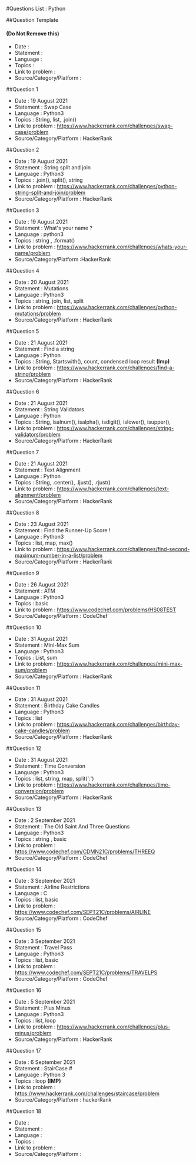 #Questions List : Python

##Question Template 
#### (Do Not Remove this)
- Date : 
- Statement : 
- Language :
- Topics :
- Link to problem :
- Source/Category/Platform :

##Question 1
- Date : 19 August 2021
- Statement : Swap Case 
- Language : Python3
- Topics : String, list, .join()
- Link to problem : https://www.hackerrank.com/challenges/swap-case/problem
- Source/Category/Platform : HackerRank

##Question 2
- Date : 19 August 2021
- Statement : String split and join
- Language : Python3
- Topics : .join(), split(), string
- Link to problem : https://www.hackerrank.com/challenges/python-string-split-and-join/problem
- Source/Category/Platform : HackerRank

##Question 3
- Date : 19 August 2021
- Statement : What's your name ?
- Language : python3
- Topics : string , .format()
- Link to problem : https://www.hackerrank.com/challenges/whats-your-name/problem
- Source/Category/Platform :HackerRank

##Question 4
- Date : 20 August 2021
- Statement : Mutations
- Language : Python3
- Topics : string, join, list, split
- Link to problem : https://www.hackerrank.com/challenges/python-mutations/problem
- Source/Category/Platform : HackerRank

##Question 5
- Date : 21 August 2021
- Statement : Find a string
- Language : Python
- Topics : String, Startswith(), count, condensed loop result **(Imp)**
- Link to problem : https://www.hackerrank.com/challenges/find-a-string/problem
- Source/Category/Platform : HackerRank

##Question 6
- Date : 21 August 2021
- Statement : String Validators
- Language : Python
- Topics : String, isalnum(), isalpha(), isdigit(), islower(), isupper(), 
- Link to problem : https://www.hackerrank.com/challenges/string-validators/problem
- Source/Category/Platform : HackerRank

##Question 7
- Date : 21 August 2021
- Statement : Text Alignment 
- Language : Python
- Topics : String, .center(), .ljust(), .rjust()
- Link to problem : https://www.hackerrank.com/challenges/text-alignment/problem
- Source/Category/Platform : HackerRank

##Question 8
- Date : 23 August 2021
- Statement : Find the Runner-Up Score !
- Language : Python3
- Topics : list, map, max()
- Link to problem : https://www.hackerrank.com/challenges/find-second-maximum-number-in-a-list/problem
- Source/Category/Platform : HackerRank

##Question 9
- Date : 26 August 2021
- Statement : ATM
- Language : Python3
- Topics : basic
- Link to problem : https://www.codechef.com/problems/HS08TEST
- Source/Category/Platform : CodeChef

##Question 10
- Date : 31 August 2021
- Statement : Mini-Max Sum
- Language : Python3
- Topics : List, sum
- Link to problem : https://www.hackerrank.com/challenges/mini-max-sum/problem
- Source/Category/Platform : HackerRank

##Question 11
- Date : 31 August 2021
- Statement : Birthday Cake Candles
- Language : Python3
- Topics : list
- Link to problem : https://www.hackerrank.com/challenges/birthday-cake-candles/problem
- Source/Category/Platform : HackerRank

##Question 12
- Date : 31 August 2021
- Statement : Time Conversion
- Language : Python3
- Topics : list, string, map, split(':')
- Link to problem : https://www.hackerrank.com/challenges/time-conversion/problem
- Source/Category/Platform : HackerRank

##Question 13
- Date : 2 September 2021
- Statement : The Old Saint And Three Questions
- Language : Python3
- Topics : string , basic
- Link to problem : https://www.codechef.com/CDMN21C/problems/THREEQ
- Source/Category/Platform : CodeChef

##Question 14
- Date : 3 September 2021
- Statement : Airline Restrictions 
- Language : C
- Topics : list, basic
- Link to problem : https://www.codechef.com/SEPT21C/problems/AIRLINE
- Source/Category/Platform : CodeChef

##Question 15
- Date : 3 September 2021
- Statement : Travel Pass
- Language : Python3
- Topics : list, basic
- Link to problem : https://www.codechef.com/SEPT21C/problems/TRAVELPS
- Source/Category/Platform : CodeChef

##Question 16
- Date : 5 September 2021
- Statement : Plus Minus
- Language : Python3
- Topics : list, loop
- Link to problem : https://www.hackerrank.com/challenges/plus-minus/problem
- Source/Category/Platform : HackerRank

##Question 17
- Date : 6 September 2021
- Statement : StairCase #
- Language : Python 3
- Topics : loop **(IMP)**
- Link to problem : https://www.hackerrank.com/challenges/staircase/problem
- Source/Category/Platform : hackerRank

##Question 18
- Date : 
- Statement : 
- Language :
- Topics :
- Link to problem :
- Source/Category/Platform :

